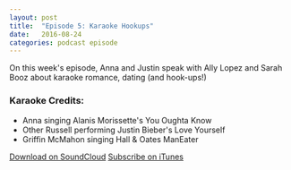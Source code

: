 ```yaml
---
layout: post
title:  "Episode 5: Karaoke Hookups"
date:   2016-08-24
categories: podcast episode
---
```


On this week's episode, Anna and Justin speak with Ally Lopez and Sarah Booz about karaoke romance, dating (and hook-ups!)

### Karaoke Credits:

- Anna singing Alanis Morissette's You Oughta Know
- Other Russell performing Justin Bieber's Love Yourself 
- Griffin McMahon singing Hall & Oates ManEater

[Download on SoundCloud](https://soundcloud.com/karaoke-theory/s1e5-karaoke-hook-ups)
[Subscribe on iTunes](https://itunes.apple.com/ie/podcast/karaoke-theory/id1137159144?mt=2)

